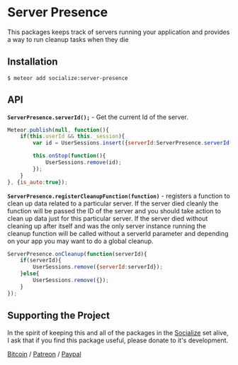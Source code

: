 # Server Presence #

This packages keeps track of servers running your application and provides a way to run cleanup tasks when they die


## Installation ##

```shell
$ meteor add socialize:server-presence
```

## API ##

**`ServerPresence.serverId();`** - Get the current Id of the server.

```javascript
Meteor.publish(null, function(){
    if(this.userId && this._session){
        var id = UserSessions.insert({serverId:ServerPresence.serverId(), userId:this.userId, sessionId:this._session.id});

        this.onStop(function(){
            UserSessions.remove(id);
        });
    }
}, {is_auto:true});
```

**`ServerPresence.registerCleanupFunction(function)`** - registers a function to clean up data related to a particular server. If the server died cleanly the function will be passed the ID of the server and you should take action to clean up data just for this particular server. If the server died without cleaning up after itself and was the only server instance running the cleanup function will be called without a serverId parameter and depending on your app you may want to do a global cleanup.

```javascript
ServerPresence.onCleanup(function(serverId){
    if(serverId){
        UserSessions.remove({serverId:serverId});
    }else{
        UserSessions.remove({});
    }
});
```

## Supporting the Project ##
In the spirit of keeping this and all of the packages in the [Socialize](https://atmospherejs.com/socialize) set alive, I ask that if you find this package useful, please donate to it's development.

[Bitcoin](https://www.coinbase.com/checkouts/4a52f56a76e565c552b6ecf118461287) / [Patreon](https://www.patreon.com/user?u=4866588) / [Paypal](https://www.paypal.me/copleykj)

